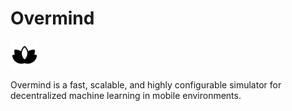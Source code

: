 # Overmind

<img src="misc/overmind_logo.png" alt="logo" style="width:45px;"/> 

Overmind is a fast, scalable, and highly configurable simulator for decentralized machine learning in mobile environments.



